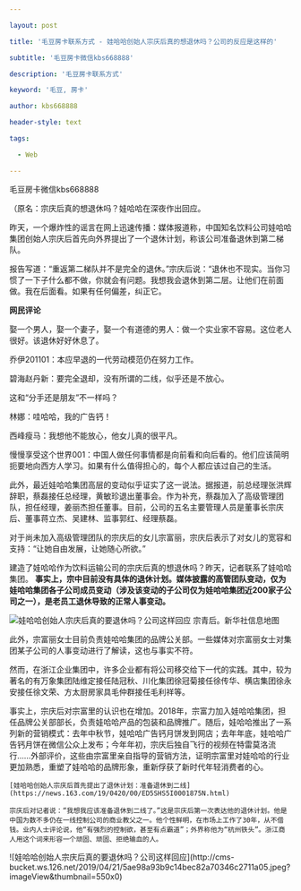 ---
layout: post
title: '毛豆房卡联系方式 - 娃哈哈创始人宗庆后真的想退休吗？公司的反应是这样的'
subtitle: '毛豆房卡微信kbs668888'
description: '毛豆房卡联系方式'
keyword: '毛豆, 房卡'
author: kbs668888
header-style: text
tags:
  - Web
---
毛豆房卡微信kbs668888

（原名：宗庆后真的想退休吗？娃哈哈在深夜作出回应。

昨天，一个爆炸性的谣言在网上迅速传播：媒体报道称，中国知名饮料公司娃哈哈集团创始人宗庆后首先向外界提出了一个退休计划，称该公司准备退休到第二梯队。

报告写道：“重返第二梯队并不是完全的退休。”宗庆后说：“退休也不现实。当你习惯了一下子什么都不做，你就会有问题。我想我会退休到第二层。让他们在前面做。我在后面看。如果有任何偏差，纠正它。

 **网民评论**

娶一个男人，娶一个妻子，娶一个有道德的男人：做一个实业家不容易。这位老人很好。该退休好好休息了。

乔伊201101：本应早退的一代劳动模范仍在努力工作。

碧海赵丹新：要完全退却，没有所谓的二线，似乎还是不放心。

这和“分手还是朋友”不一样吗？

林娜：哇哈哈，我的广告钙！

西峰瘦马：我想他不能放心，他女儿真的很平凡。

慢慢享受这个世界001：中国人做任何事情都是向前看和向后看的。他们应该简明扼要地向西方人学习。如果有什么值得担心的，每个人都应该过自己的生活。

此外，最近娃哈哈集团高层的变动似乎证实了这一说法。据报道，前总经理张洪辉辞职，蔡磊接任总经理，黄敏珍退出董事会。作为补充，蔡磊加入了高级管理团队，担任经理，姜丽杰担任董事。目前，公司的五名主要管理人员是董事长宗庆后、董事蒋立杰、吴建林、监事郭红、经理蔡磊。

对于尚未加入高级管理团队的宗庆后的女儿宗富丽，宗庆后表示了对女儿的宽容和支持：“让她自由发展，让她随心所欲。”

建造了娃哈哈作为饮料运输公司的宗庆后真的想退休吗？昨天，记者联系了娃哈哈集团。
**事实上，宗中目前没有具体的退休计划。媒体披露的高管团队变动，仅为娃哈哈集团各子公司成员变动（涉及该变动的子公司仅为娃哈哈集团近200家子公司之一），是老员工退休导致的正常人事变动。**

![娃哈哈创始人宗庆后真的要退休吗？公司这样回应](http://dingyue.ws.126.net/aSS0aR5JYjcp1te0GD2EKlekogRzEcur7Zo7xCQxNbXLD1555805833593.jpg)
宗青后。新华社信息地图

此外，宗富丽女士目前负责娃哈哈集团的品牌公关部。一些媒体对宗富丽女士对集团某子公司的人事变动进行了解读，这也与事实不符。

然而，在浙江企业集团中，许多企业都有将公司移交给下一代的实践。其中，较为著名的有万象集团陆维定接任陆冠秋、川化集团徐冠菊接任徐传华、横店集团徐永安接任徐文荣、方太厨房家具毛仲群接任毛利祥等。

事实上，宗庆后对宗富里的认识也在增加。2018年，宗富力加入娃哈哈集团，担任品牌公关部部长，负责娃哈哈产品的包装和品牌推广。随后，娃哈哈推出了一系列新的营销模式：去年中秋节，娃哈哈广告钙月饼发到网店；去年年底，娃哈哈广告钙月饼在微信公众上发布；今年年初，宗庆后独自飞行的视频在特雷莫洛流行……外部评价，这些由宗富里亲自指导的营销方法，证明宗富里对娃哈哈的行业更加熟悉，重塑了娃哈哈的品牌形象，重新俘获了新时代年轻消费者的心。

    
    
    [娃哈哈创始人宗庆后首先提出了退休计划：准备退休到二线](https://news.163.com/19/0420/00/ED5SHS5I0001875N.html)
    
    宗庆后对记者说：“我想我应该准备退休到二线了。”这是宗庆后第一次表达他的退休计划。他是中国为数不多仍在一线控制公司的商业教父之一。他个性鲜明，在市场上工作了30年，从不借钱。业内人士评论说，他“有强烈的控制欲，甚至有点霸道”；外界称他为“杭州铁头”。浙江商人用这个词来形容一个顽固、顽固、拒绝输血的人。

![娃哈哈创始人宗庆后真的要退休吗？公司这样回应](http://cms-
bucket.ws.126.net/2019/04/21/5ae98a93b9c14bec82a70346c2711a05.jpeg?imageView&thumbnail=550x0)  

  

  


